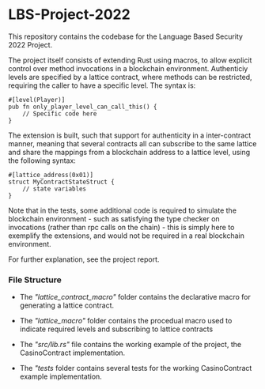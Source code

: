 # LBS-Project-2022
This repository contains the codebase for the Language Based Security 2022 Project. 

The project itself consists of extending Rust using macros, to allow explicit control over method invocations in a blockchain environment. Authenticiy levels are specified by a lattice contract, where methods can be restricted, requiring the caller to have a specific level. The syntax is:
```
#[level(Player)]
pub fn only_player_level_can_call_this() {
    // Specific code here
}
```
The extension is built, such that support for authenticity in a inter-contract manner, meaning that several contracts all can subscribe to the same lattice and share the mappings from a blockchain address to a lattice level, using the following syntax:
```
#[lattice_address(0x01)]
struct MyContractStateStruct {
    // state variables
}
```
Note that in the tests, some additional code is required to simulate the blockchain environment - such as satisfying the type checker on invocations (rather than rpc calls on the chain) - this is simply here to exemplify the extensions, and would not be required in a real blockchain environment.

For further explanation, see the project report.

### File Structure
- The *"lattice_contract_macro"* folder contains the declarative macro for generating a lattice contract.  

- The *"lattice_macro"* folder contains the procedual macro used to indicate required levels and subscribing to lattice contracts  

- The *"src/lib.rs"* file contains the working example of the project, the CasinoContract implementation.  

- The *"tests* folder contains several tests for the working CasinoContract example implementation.